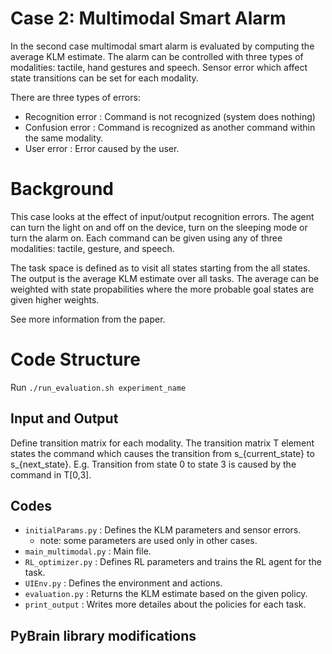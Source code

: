 # Case 2: Multimodal Smart Alarm

In the second case multimodal smart alarm is evaluated by computing the average KLM estimate. The alarm can be controlled with three types of modalities: tactile, hand gestures and speech. Sensor error which affect state transitions can be set for each modality.

There are three types of errors: 
* Recognition error : Command is not recognized (system does nothing)
* Confusion error : Command is recognized as another command within the same modality.
* User error : Error caused by the user. 
    
# Background

This case looks at the effect of input/output recognition errors. The agent can turn the light on and off on the device, turn on the sleeping mode or turn the alarm on. Each command can be given using any of three modalities: tactile, gesture, and speech. 

The task space is defined as to visit all states starting from the all states.
The output is the average KLM estimate over all tasks. The average can be weighted with state propabilities where the more probable goal states are given higher weights.

See more information from the paper.

# Code Structure
Run ```./run_evaluation.sh experiment_name```

## Input and Output
Define transition matrix for each modality. The transition matrix T element states the command which causes the transition from s_{current_state} to s_{next_state}. E.g. Transition from state 0 to state 3 is caused by the command in T[0,3].

## Codes
- ```initialParams.py``` : Defines the KLM parameters and sensor errors.
  - note: some parameters are used only in other cases.
- ```main_multimodal.py``` : Main file. 
- ```RL_optimizer.py``` : Defines RL parameters and trains the RL agent for the task.
- ```UIEnv.py``` : Defines the environment and actions.
- ```evaluation.py``` : Returns the KLM estimate based on the given policy.
- ```print_output``` : Writes more detailes about the policies for each task.

## PyBrain library modifications
